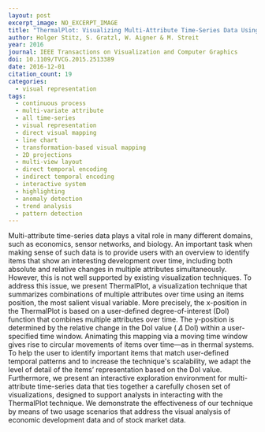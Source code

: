 ```yaml
---
layout: post
excerpt_image: NO_EXCERPT_IMAGE
title: "ThermalPlot: Visualizing Multi-Attribute Time-Series Data Using a Thermal Metaphor"
author: Holger Stitz, S. Gratzl, W. Aigner & M. Streit
year: 2016
journal: IEEE Transactions on Visualization and Computer Graphics
doi: 10.1109/TVCG.2015.2513389
date: 2016-12-01
citation_count: 19
categories:
  - visual representation
tags:
  - continuous process
  - multi-variate attribute
  - all time-series
  - visual representation
  - direct visual mapping
  - line chart
  - transformation-based visual mapping
  - 2D projections
  - multi-view layout
  - direct temporal encoding
  - indirect temporal encoding
  - interactive system
  - highlighting
  - anomaly detection
  - trend analysis
  - pattern detection
---
```

Multi-attribute time-series data plays a vital role in many different domains, such as economics, sensor networks, and biology. An important task when making sense of such data is to provide users with an overview to identify items that show an interesting development over time, including both absolute and relative changes in multiple attributes simultaneously. However, this is not well supported by existing visualization techniques. To address this issue, we present <italic>ThermalPlot</italic>, a visualization technique that summarizes combinations of multiple attributes over time using an items position, the most salient visual variable. More precisely, the x-position in the <italic> ThermalPlot</italic> is based on a user-defined degree-of-interest (DoI) function that combines multiple attributes over time. The y-position is determined by the relative change in the DoI value (<inline-formula> <tex-math notation="LaTeX">$\Delta$</tex-math><alternatives> <inline-graphic xlink:type="simple" xlink:href="stitz-ieq1-2513389.gif"/></alternatives></inline-formula>DoI) within a user-specified time window. Animating this mapping via a moving time window gives rise to circular movements of items over time—as in thermal systems. To help the user to identify important items that match user-defined temporal patterns and to increase the technique's scalability, we adapt the level of detail of the items’ representation based on the DoI value. Furthermore, we present an interactive exploration environment for multi-attribute time-series data that ties together a carefully chosen set of visualizations, designed to support analysts in interacting with the <italic>ThermalPlot</italic> technique. We demonstrate the effectiveness of our technique by means of two usage scenarios that address the visual analysis of economic development data and of stock market data.
